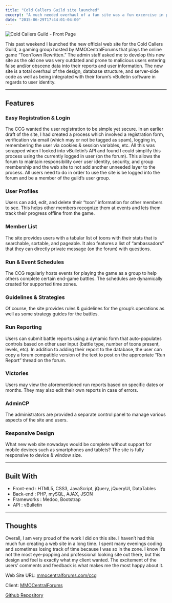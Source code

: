 ```yaml
---
title: "Cold Callers Guild site launched"
excerpt: "A much needed overhaul of a fan site was a fun excercise in planning, database architecture, API research, and user experience."
date: "2015-06-29T17:44:01-04:00"
---
```


![Cold Callers Guild - Front Page](/assets/images/blog/ccg_launched.png)

This past weekend I launched the new official web site for the Cold Callers Guild, a gaming group hosted by MMOCentralForums that plays the online game “ToonTown Rewritten.” The admin staff asked me to develop this new site as the old one was very outdated and prone to malicious users entering false and/or obscene data into their reports and user information. The new site is a total overhaul of the design, database structure, and server-side code as well as being integrated with their forum’s vBulletin software in regards to user identity.

---

## Features

### Easy Registration & Login

The CCG wanted the user registration to be simple yet secure. In an earlier draft of the site, I had created a process which involved a registration form, verification via email (which may or not be tagged as spam), logging in, remembering the user via cookies & session variables, etc. All this was scrapped when I looked into vBulletin’s API and found I could simplify this process using the currently logged in user (on the forum). This allows the forum to maintain responsibility over user identity, security, and group membership and the web site to not add another unneeded layer to the process. All users need to do in order to use the site is be logged into the forum and be a member of the guild’s user group.

### User Profiles

Users can add, edit, and delete their “toon” information for other members to see. This helps other members recognize them at events and lets them track their progress offline from the game.

### Member List

The site provides users with a tabular list of toons with their stats that is searchable, sortable, and pageable. It also features a list of “ambassadors” that they can directly private message (on the forum) with questions.

### Run & Event Schedules

The CCG regularly hosts events for playing the game as a group to help others complete certain end-game battles. The schedules are dynamically created for supported time zones.

### Guidelines & Strategies

Of course, the site provides rules & guidelines for the group’s operations as well as some strategy guides for the battles.

### Run Reporting

Users can submit battle reports using a dynamic form that auto-populates controls based on other user input (battle type, number of toons present, levels, etc). In addition to adding their report to the database, the user can copy a forum compatible version of the text to post on the appropriate “Run Report” thread on the forum.

### Victories

Users may view the aforementioned run reports based on specific dates or months. They may also edit their own reports in case of errors.

### AdminCP

The administrators are provided a separate control panel to manage various aspects of the site and users.

### Responsive Design

What new web site nowadays would be complete without support for mobile devices such as smartphones and tablets? The site is fully responsive to device & window size.

---

## Built With

- Front-end : HTML5, CSS3, JavaScript, jQuery, jQueryUI, DataTables
- Back-end : PHP, mySQL, AJAX, JSON
- Frameworks : Medoo, Bootstrap
- API : vBulletin

---

## Thoughts

Overall, I am very proud of the work I did on this site. I haven’t had this much fun creating a web site in a long time. I spent many evenings coding and sometimes losing track of time because I was so in the zone. I know it’s not the most eye-popping and professional looking site out there, but this design and feel is exactly what my client wanted. The excitement of the users’ comments and feedback is what makes me the most happy about it.

Web Site URL: [mmocentralforums.com/ccg](http://mmocentralforums.com/ccg)

Client: [MMOCentralForums](http://mmocentralforums.com)

[Github Repository](https://github.com/aromig/ccg)
